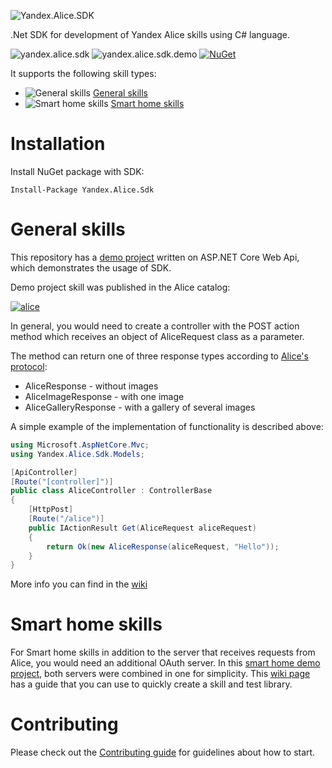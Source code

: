 ![Yandex.Alice.SDK](https://raw.githubusercontent.com/alexvolchetsky/yandex.alice.sdk/master/src/Yandex.Alice.Sdk/Resources/icon.png "Yandex.Alice.SDK")

.Net SDK for development of Yandex Alice skills using C# language.

![yandex.alice.sdk](https://github.com/alexvolchetsky/yandex.alice.sdk/workflows/yandex.alice.sdk/badge.svg)
![yandex.alice.sdk.demo](https://github.com/alexvolchetsky/yandex.alice.sdk/workflows/yandex.alice.sdk.demo/badge.svg)
[![NuGet](https://buildstats.info/nuget/Yandex.Alice.Sdk)](https://www.nuget.org/packages/Yandex.Alice.Sdk)


It supports the following skill types:
- ![General skills](https://raw.githubusercontent.com/alexvolchetsky/yandex.alice.sdk/master/media/images/general-skill.png) [General skills](#general-skills)
- ![Smart home skills](https://raw.githubusercontent.com/alexvolchetsky/yandex.alice.sdk/master/media/images/smart-home-skill.png) [Smart home skills](#smart-home-skills)

# Installation
Install NuGet package with SDK: 

`Install-Package Yandex.Alice.Sdk`
# General skills
This repository has a [demo project](https://github.com/alexvolchetsky/yandex.alice.sdk/tree/master/src/Yandex.Alice.Sdk.Demo) written on ASP.NET Core Web Api, which demonstrates the usage of SDK.

Demo project skill was published in the Alice catalog:

[![alice](https://raw.githubusercontent.com/alexvolchetsky/yandex.alice.sdk/master/media/images/skill-badge.svg)](https://dialogs.yandex.ru/store/skills/245ea3a4-net-sdk?utm_source=https://github.com&utm_medium=badge&utm_campaign=v1&utm_term=d1)

In general, you would need to create a controller with the POST action method which receives an object of AliceRequest class as a parameter. 

The method can return one of three response types according to [Alice's protocol](https://yandex.ru/dev/dialogs/alice/doc/protocol-docpage/?ncrnd=4989):
* AliceResponse - without images
* AliceImageResponse - with one image
* AliceGalleryResponse - with a gallery of several images

A simple example of the implementation of functionality is described above:

```c#
using Microsoft.AspNetCore.Mvc;
using Yandex.Alice.Sdk.Models;

[ApiController]
[Route("[controller]")]
public class AliceController : ControllerBase
{
    [HttpPost]
    [Route("/alice")]
    public IActionResult Get(AliceRequest aliceRequest)
    {
        return Ok(new AliceResponse(aliceRequest, "Hello"));
    }
}
```

More info you can find in the [wiki](https://github.com/alexvolchetsky/yandex.alice.sdk/wiki)

# Smart home skills
For Smart home skills in addition to the server that receives requests from Alice, you would need an additional OAuth server.
In this [smart home demo project](https://github.com/alexvolchetsky/yandex.alice.sdk/tree/master/src/Yandex.Alice.Sdk.Demo.SmartHome), both servers were combined in one for simplicity.
This [wiki page](https://github.com/alexvolchetsky/yandex.alice.sdk/wiki/Smart-Home) has a guide that you can use to quickly create a skill and test library.

# Contributing
Please check out the [Contributing guide](https://github.com/alexvolchetsky/yandex.alice.sdk/tree/master/CONTRIBUTING.md) for guidelines about how to start.
